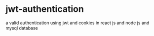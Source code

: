 # jwt-authentication
a  valid authentication using jwt and cookies in react js and node js and mysql database 
